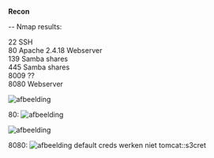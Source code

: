 **Recon**

-- Nmap results:

22 SSH\
80 Apache 2.4.18 Webserver\
139 Samba shares\
445 Samba shares\
8009 ??\
8080 Webserver

![afbeelding](https://github.com/PingBackHome/THM-writeups/assets/115549820/5a136450-10e7-4773-8268-0ca6e88008b0)



80: ![afbeelding](https://github.com/PingBackHome/THM-writeups/assets/115549820/b0aeb8f8-35de-46f1-b1f1-f263492c08ee)

![afbeelding](https://github.com/PingBackHome/THM-writeups/assets/115549820/fe31cedb-6ff3-4300-9608-4bc0906b725c)

8080: ![afbeelding](https://github.com/PingBackHome/THM-writeups/assets/115549820/864ff3bb-6762-4962-9b1b-1a1096ba65ab)
default creds werken niet tomcat::s3cret

